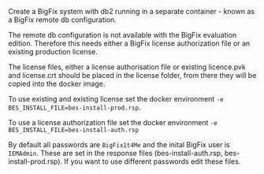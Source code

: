 Create a BigFix system with db2 running in a separate container - known as a BigFix remote db configuration.

The remote db configuration is not available with the BigFix evaluation edition.
Therefore this needs either a BigFix license authorization file or an existing production license.

The license files, either a license authorisation file or existing licence.pvk and license.crt should be placed in the license folder, from there they will be copied into the docker image.

To use existing and existing license set the docker environment `-e BES_INSTALL_FILE=bes-install-prod.rsp`.

To use a license authorization file set the docker environment  `-e BES_INSTALL_FILE=bes-install-auth.rsp`

By default all passwords are `BigFix1t4Me` and the inital BigFix user is `IEMAdmin`.  These are set in the response files (bes-install-auth.rsp, bes-install-prod.rsp).  If you want to use different passwords edit these files.
